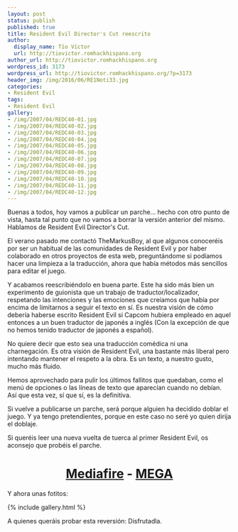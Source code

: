 ```yaml
---
layout: post
status: publish
published: true
title: Resident Evil Director's Cut reescrito
author:
  display_name: Tío Víctor
  url: http://tiovictor.romhackhispano.org
author_url: http://tiovictor.romhackhispano.org
wordpress_id: 3173
wordpress_url: http://tiovictor.romhackhispano.org/?p=3173
header_img: /img/2016/06/RE1Noti33.jpg
categories:
- Resident Evil
tags:
- Resident Evil
gallery:
- /img/2007/04/REDC40-01.jpg
- /img/2007/04/REDC40-02.jpg
- /img/2007/04/REDC40-03.jpg
- /img/2007/04/REDC40-04.jpg
- /img/2007/04/REDC40-05.jpg
- /img/2007/04/REDC40-06.jpg
- /img/2007/04/REDC40-07.jpg
- /img/2007/04/REDC40-08.jpg
- /img/2007/04/REDC40-09.jpg
- /img/2007/04/REDC40-10.jpg
- /img/2007/04/REDC40-11.jpg
- /img/2007/04/REDC40-12.jpg
---
```


Buenas a todos, hoy vamos a publicar un parche... hecho con otro punto de vista, hasta tal punto que no vamos
a borrar la versión anterior del mismo. Hablamos de Resident Evil Director's Cut.

El verano pasado me contactó TheMarkusBoy, al que algunos conoceréis por ser un habitual de las comunidades de
Resident Evil y por haber colaborado en otros proyectos de esta web, preguntándome si podíamos hacer una limpieza
a la traducción, ahora que había métodos más sencillos para editar el juego.

Y acabamos reescribiéndolo en buena parte. Este ha sido más bien un experimento de guionista que un trabajo de
traductor/localizador, respetando las intenciones y las emociones que creíamos que había por encima de limitarnos
a seguir el texto en sí. Es nuestra visión de cómo debería haberse escrito Resident Evil si Capcom hubiera empleado
en aquel entonces a un buen traductor de japonés a inglés (Con la excepción de que no hemos tenido traductor de
japonés a español).

<!--more-->

No quiere decir que esto sea una traducción comédica ni una charnegación. Es otra visión de Resident Evil,
una bastante más liberal pero intentando mantener el respeto a la obra. Es un texto, a nuestro gusto, mucho más fluido.

Hemos aprovechado para pulir los últimos fallitos que quedaban, como el menú de opciones o las líneas
de texto que aparecían cuando no debían. Así que esta vez, sí que sí, es la definitiva.

Si vuelve a publicarse un parche, será porque alguien ha decidido doblar el juego. Y ya tengo pretendientes,
porque en este caso no seré yo quien dirija el doblaje.

Si queréis leer una nueva vuelta de tuerca al primer Resident Evil, os aconsejo que probéis el parche.

<h1 style="text-align: center;"><strong><a href="http://www.mediafire.com/download/026swg0b4prpzw3/REDC-V40.7z">Mediafire</a> 
- <a href="https://mega.nz/#!URUDhIZQ!OOreSOXDSE9Vp6KI6iZ_vnRZyXm3wUdCDvJmUEMnuAE">MEGA</a></strong></h1>

Y ahora unas fotitos:

{% include gallery.html %}

A quienes queráis probar esta reversión: Disfrutadla.
